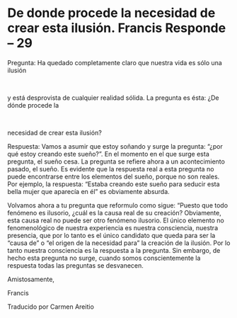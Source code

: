 # De donde procede la necesidad de crear esta ilusión. Francis Responde – 29

Pregunta: Ha quedado completamente claro que nuestra vida es s&oacute;lo una ilusi&oacute;n

&nbsp; 

y est&aacute; desprovista de cualquier realidad s&oacute;lida. La pregunta es &eacute;sta: &iquest;De d&oacute;nde procede la

&nbsp; 

necesidad de crear esta ilusi&oacute;n?

Respuesta: Vamos a asumir que estoy so&ntilde;ando y surge la pregunta: &ldquo;&iquest;por qu&eacute; estoy creando este sue&ntilde;o?&rdquo;. En el momento en el que surge esta pregunta, el sue&ntilde;o cesa. La pregunta se refiere ahora a un acontecimiento pasado, el sue&ntilde;o. Es evidente que la respuesta real a esta pregunta no puede encontrarse entre los elementos del sue&ntilde;o, porque no son reales. Por ejemplo, la respuesta: &ldquo;Estaba creando este sue&ntilde;o para seducir esta bella mujer que aparec&iacute;a en &eacute;l&rdquo; es obviamente absurda.

Volvamos ahora a tu pregunta que reformulo como sigue: &ldquo;Puesto que todo fen&oacute;meno es ilusorio, &iquest;cu&aacute;l es la causa real de su creaci&oacute;n? Obviamente, esta causa real no puede ser otro fen&oacute;meno ilusorio. El &uacute;nico elemento no fenomenol&oacute;gico de nuestra experiencia es nuestra consciencia, nuestra presencia, que por lo tanto es el &uacute;nico candidato que queda para ser la &ldquo;causa de&rdquo; o &ldquo;el origen de la necesidad para&rdquo; la creaci&oacute;n de la ilusi&oacute;n. Por lo tanto nuestra consciencia es la respuesta a la pregunta. Sin embargo, de hecho esta pregunta no surge, cuando somos conscientemente la respuesta todas las preguntas se desvanecen.

Amistosamente,

Francis

Traducido por Carmen Areitio

